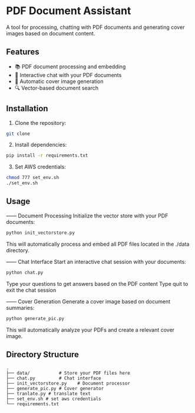 # PDF Document Assistant

A tool for processing, chatting with PDF documents and generating cover images based on document content.

## Features

- 📚 PDF document processing and embedding
- 💬 Interactive chat with your PDF documents
- 🎨 Automatic cover image generation
- 🔍 Vector-based document search

## Installation

1. Clone the repository:
```bash
git clone
```
2. Install dependencies:
```bash
pip install -r requirements.txt
```
3. Set AWS credentials:
```bash
chmod 777 set_env.sh
./set_env.sh
```
## Usage

—— Document Processing
Initialize the vector store with your PDF documents:
```bash
python init_vectorstore.py
```
This will automatically process and embed all PDF files located in the ./data directory.
 
—— Chat Interface
Start an interactive chat session with your documents:
```bash
python chat.py
```
Type your questions to get answers based on the PDF content
Type quit to exit the chat session
 
—— Cover Generation
Generate a cover image based on document summaries:
```bash
python generate_pic.py
```
This will automatically analyze your PDFs and create a relevant cover image.
## Directory Structure
```basic
.
├── data/           # Store your PDF files here
├── chat.py         # Chat interface
├── init_vectorstore.py    # Document processor
├── generate_pic.py # Cover generator
├── tranlate.py # translate text
├── set_env.sh # set aws credentials
└── requirements.txt
```
